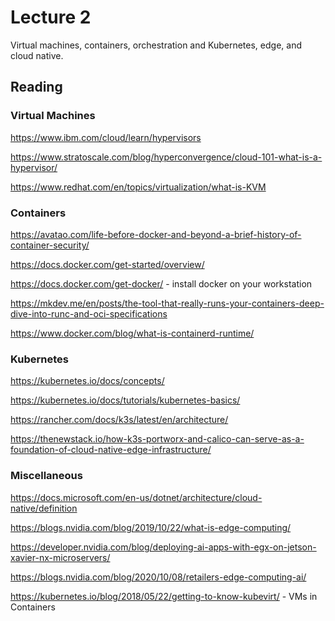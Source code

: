 # Lecture 2
Virtual machines, containers, orchestration and Kubernetes, edge, and cloud native.

## Reading

### Virtual Machines

https://www.ibm.com/cloud/learn/hypervisors

https://www.stratoscale.com/blog/hyperconvergence/cloud-101-what-is-a-hypervisor/

https://www.redhat.com/en/topics/virtualization/what-is-KVM


### Containers

https://avatao.com/life-before-docker-and-beyond-a-brief-history-of-container-security/

https://docs.docker.com/get-started/overview/

https://docs.docker.com/get-docker/ - install docker on your workstation

https://mkdev.me/en/posts/the-tool-that-really-runs-your-containers-deep-dive-into-runc-and-oci-specifications

https://www.docker.com/blog/what-is-containerd-runtime/


### Kubernetes

https://kubernetes.io/docs/concepts/

https://kubernetes.io/docs/tutorials/kubernetes-basics/

https://rancher.com/docs/k3s/latest/en/architecture/

https://thenewstack.io/how-k3s-portworx-and-calico-can-serve-as-a-foundation-of-cloud-native-edge-infrastructure/

### Miscellaneous

https://docs.microsoft.com/en-us/dotnet/architecture/cloud-native/definition

https://blogs.nvidia.com/blog/2019/10/22/what-is-edge-computing/

https://developer.nvidia.com/blog/deploying-ai-apps-with-egx-on-jetson-xavier-nx-microservers/

https://blogs.nvidia.com/blog/2020/10/08/retailers-edge-computing-ai/

https://kubernetes.io/blog/2018/05/22/getting-to-know-kubevirt/ - VMs in Containers


